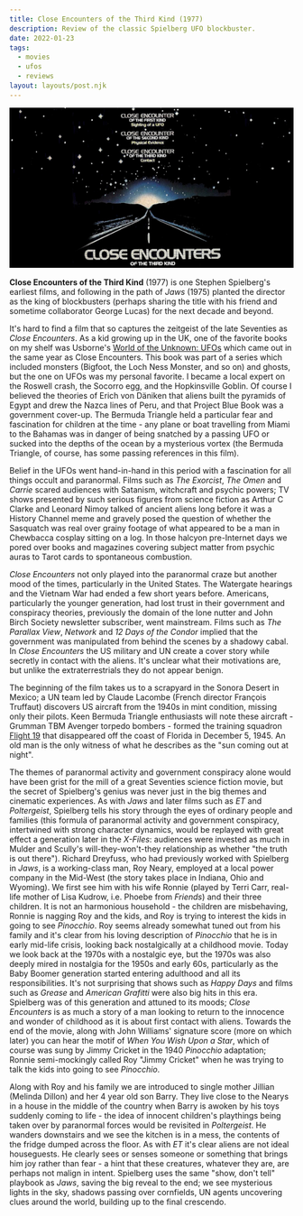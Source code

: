 ```yaml
---
title: Close Encounters of the Third Kind (1977)
description: Review of the classic Spielberg UFO blockbuster.
date: 2022-01-23
tags:
  - movies
  - ufos
  - reviews
layout: layouts/post.njk
---
```


![Close Encounters](/img/close-encounters-poster.jpg)

**Close Encounters of the Third Kind** (1977) is one Stephen Spielberg's earliest films, and following in the path of *Jaws* (1975) planted the director as the king of blockbusters (perhaps sharing the title with his friend and sometime collaborator George Lucas) for the next decade and beyond.

It's hard to find a film that so captures the zeitgeist of the late Seventies as *Close Encounters*. As a kid growing up in the UK, one of the favorite books on my shelf was Usborne's [World of the Unknown: UFOs](https://wearethemutants.com/2018/07/17/usbornes-world-of-the-unknown-ufos-1977/) which came out in the same year as Close Encounters. This book was part of a series which included monsters (Bigfoot, the Loch Ness Monster, and so on) and ghosts, but the one on UFOs was my personal favorite. I became a local expert on the Roswell crash, the Socorro egg, and the Hopkinsville Goblin. Of course I believed the theories of Erich von Däniken that aliens built the pyramids of Egypt and drew the Nazca lines of Peru, and that Project Blue Book was a government cover-up. The Bermuda Triangle held a particular fear and fascination for children at the time - any plane or boat travelling from Miami to the Bahamas was in danger of being snatched by a passing UFO or sucked into the depths of the ocean by a mysterious vortex (the Bermuda Triangle, of course, has some passing references in this film).

Belief in the UFOs went hand-in-hand in this period with a fascination for all things occult and paranormal. Films such as *The Exorcist*, *The Omen* and *Carrie* scared audiences with Satanism, witchcraft and psychic powers; TV shows presented by such serious figures from science fiction as Arthur C Clarke and Leonard Nimoy talked of ancient aliens long before it was a History Channel meme and gravely posed the question of whether the Sasquatch was real over grainy footage of what appeared to be a man in Chewbacca cosplay sitting on a log. In those halcyon pre-Internet days we pored over books and magazines covering subject matter from psychic auras to Tarot cards to spontaneous combustion.

*Close Encounters* not only played into the paranormal craze but another mood of the times, particularly in the United States. The Watergate hearings and the Vietnam War had ended a few short years before. Americans, particularly the younger generation, had lost trust in their government and conspiracy theories, previously the domain of the lone nutter and John Birch Society newsletter subscriber, went mainstream. Films such as *The Parallax View*, *Network* and *12 Days of the Condor* implied that the government was manipulated from behind the scenes by a shadowy cabal. In *Close Encounters* the US military and UN create a cover story while secretly in contact with the aliens. It's unclear what their motivations are, but unlike the extraterrestrials they do not appear benign.

The beginning of the film takes us to a scrapyard in the Sonora Desert in Mexico; a UN team led by Claude Lacombe (French director François Truffaut) discovers US aircraft from the 1940s in mint condition, missing only their pilots. Keen Bermuda Triangle enthusiasts will note these aircraft - Grumman TBM Avenger torpedo bombers - formed the training squadron [Flight 19](https://en.wikipedia.org/wiki/Flight_19) that disappeared off the coast of Florida in December 5, 1945. An old man is the only witness of what he describes as the "sun coming out at night".

The themes of paranormal activity and government conspiracy alone would have been grist for the mill of a great Seventies science fiction movie, but the secret of Spielberg's genius was never just in the big themes and cinematic experiences. As with *Jaws* and later films such as *ET* and *Poltergeist*, Spielberg tells his story through the eyes of ordinary people and families (this formula of paranormal activity and government conspiracy, intertwined with strong character dynamics, would be replayed with great effect a generation later in the *X-Files*: audiences were invested as much in Mulder and Scully's will-they-won't-they relationship as whether "the truth is out there"). Richard Dreyfuss, who had previously worked with Spielberg in *Jaws*, is a working-class man, Roy Neary, employed at a local power company in the Mid-West (the story takes place in Indiana, Ohio and Wyoming). We first see him with his wife Ronnie (played by Terri Carr, real-life mother of Lisa Kudrow, i.e. Phoebe from *Friends*) and their three children. It is not an harmonious household - the children are misbehaving, Ronnie is nagging Roy and the kids, and Roy is trying to interest the kids in going to see *Pinocchio*. Roy seems already somewhat tuned out from his family and it's clear from his loving description of *Pinocchio* that he is in early mid-life crisis, looking back nostalgically at a childhood movie. Today we look back at the 1970s with a nostalgic eye, but the 1970s was also deeply mired in nostalgia for the 1950s and early 60s, particularly as the Baby Boomer generation started entering adulthood and all its responsibilities. It's not surprising that shows such as *Happy Days* and films such as *Grease* and *American Grafitti* were also big hits in this era. Spielberg was of this generation and attuned to its moods; *Close Encounters* is as much a story of a man looking to return to the innocence and wonder of childhood as it is about first contact with aliens. Towards the end of the movie, along with John Williams' signature score (more on which later) you can hear the motif of *When You Wish Upon a Star*, which of course was sung by Jimmy Cricket in the 1940 *Pinocchio* adaptation; Ronnie semi-mockingly called Roy "Jimmy Cricket" when he was trying to talk the kids into going to see *Pinocchio*.

Along with Roy and his family we are introduced to single mother Jillian (Melinda Dillon) and her 4 year old son Barry. They live close to the Nearys in a house in the middle of the country when Barry is awoken by his toys suddenly coming to life - the idea of innocent children's playthings being taken over by paranormal forces would be revisited in *Poltergeist*. He wanders downstairs and we see the kitchen is in a mess, the contents of the fridge dumped across the floor. As with *ET* it's clear aliens are not ideal houseguests. He clearly sees or senses someone or something that brings him joy rather than fear - a hint that these creatures, whatever they are, are perhaps not malign in intent. Spielberg uses the same "show, don't tell" playbook as *Jaws*, saving the big reveal to the end; we see mysterious lights in the sky, shadows passing over cornfields, UN agents uncovering clues around the world, building up to the final crescendo.



